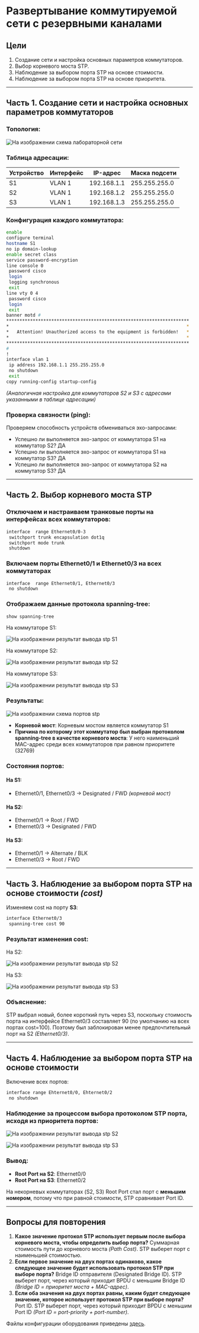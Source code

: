 # Развертывание коммутируемой сети с резервными каналами

## Цели

1. Создание сети и настройка основных параметров коммутаторов.
2. Выбор корневого моста STP.
3. Наблюдение за выбором порта STP на основе стоимости.
4. Наблюдение за выбором порта STP на основе приоритета.

---

## Часть 1. Создание сети и настройка основных параметров коммутаторов

### Топология:
![На изображении схема лабораторной сети](/Labs/task2/pictures/schema.PNG)

### Таблица адресации:
| Устройство | Интерфейс | IP-адрес | Маска подсети |
|------------|------------|------------------|--------------------|
| S1 | VLAN 1 | 192.168.1.1 | 255.255.255.0 |
| S2 | VLAN 1 | 192.168.1.2 | 255.255.255.0 |
| S3 | VLAN 1 | 192.168.1.3 | 255.255.255.0 |

### Конфигурация каждого коммутатора:
```bash
enable
configure terminal
hostname S1
no ip domain-lookup
enable secret class
service password-encryption
line console 0
 password cisco
 login
 logging synchronous
 exit
line vty 0 4
 password cisco
 login
 exit
banner motd #
*********************************************************************
*                                                                   * 
*   Attention! Unauthorized access to the equipment is forbidden!   *
*                                                                   *
*********************************************************************
#
!
interface vlan 1
 ip address 192.168.1.1 255.255.255.0
 no shutdown
 exit
copy running-config startup-config
```
*(Аналогичная настройка для коммутаторов S2 и S3 с адресами указанными в таблице адресации)*

### Проверка связности (ping):
Проверяем способность устройств обмениваться эхо-запросами:
- Успешно ли выполняется эхо-запрос от коммутатора S1 на коммутатор S2?	ДА
- Успешно ли выполняется эхо-запрос от коммутатора S1 на коммутатор S3?	ДА
- Успешно ли выполняется эхо-запрос от коммутатора S2 на коммутатор S3?	ДА


---

## Часть 2. Выбор корневого моста STP

### Отключаем и настраиваем транковые порты на интерфейсах всех коммутаторов:
```bash
interface  range Ethernet0/0-3
 switchport trunk encapsulation dot1q
 switchport mode trunk
 shutdown
```

### Включаем порты Ethernet0/1 и Ethernet0/3 на всех коммутаторах
```bash
interface  range Ethernet0/1, Ethernet0/3
 no shutdown
```

### Отображаем данные протокола spanning-tree:
```bash
show spanning-tree
```
На коммутаторе S1:

![На изображении результат вывода stp S1](/Labs/task2/pictures/2.4-S1-sh_stp.PNG)

На коммутаторе S2:

![На изображении результат вывода stp S2](/Labs/task2/pictures/2.4-S2-sh_stp.PNG)

На коммутаторе S3:

![На изображении результат вывода stp S3](/Labs/task2/pictures/2.4-S3-sh_stp.PNG)

### Результаты:
![На изображении схема портов stp](/Labs/task2/pictures/schema-stp.PNG)

- **Корневой мост**: Корневым мостом является коммутатор S1
- **Причина по которому этот коммутатор был выбран протоколом spanning-tree в качестве корневого моста**: У него наименьший MAC-адрес среди всех коммутаторов при равном приоритете (32769)

### Состояния портов:

#### На S1:
- Ethernet0/1, Ethernet0/3 → Designated / FWD *(корневой мост)*

#### На S2:
- Ethernet0/1 → Root / FWD
- Ethernet0/3 → Designated / FWD

#### На S3:
- Ethernet0/1 → Alternate / BLK
- Ethernet0/3 → Root / FWD

---

## Часть 3. Наблюдение за выбором порта STP на основе стоимости *(cost)*

Изменяем cost на порту **S3**:
```bash
interface Ethernet0/3
 spanning-tree cost 90
```

### Результат изменения cost:

На S2:

![На изображении результат вывода stp S2](/Labs/task2/pictures/3.3-S2-sh_stp.PNG)

На S3:

![На изображении результат вывода stp S3](/Labs/task2/pictures/3.3-S3-sh_stp.PNG)

### Объяснение:
STP выбрал новый, более короткий путь через S3, поскольку стоимость порта на интерфейсе Ethernet0/3 составляет 90 (по умолчанию на всех портах cost=100). Поэтому был заблокирован менее предпочтительный порт на S2 *(Ethernet0/3)*.

---

## Часть 4. Наблюдение за выбором порта STP на основе стоимости

Включение всех портов:
```bash
interface range Ehternet0/0, Ehternet0/2
 no shutdown
```

### Наблюдение за процессом выбора протоколом STP порта, исходя из приоритета портов:

![На изображении результат вывода stp S2](/Labs/task2/pictures/4.0-S2-sh_stp.PNG)

![На изображении результат вывода stp S3](/Labs/task2/pictures/4.0-S3-sh_stp.PNG)

### Вывод:
- **Root Port на S2**: Ethernet0/0
- **Root Port на S3**: Ethernet0/2

На некорневых коммутаторах (S2, S3) Root Port стал порт с **меньшим номером**, потому что при равной стоимости, STP сравнивает Port ID.

---

## Вопросы для повторения

1. **Какое значение протокол STP использует первым после выбора корневого моста, чтобы определить выбор порта?**  Суммарная стоимость пути до корневого моста *(Path Cost)*. STP выберет порт с наименьшей стоимостью.
2. **Если первое значение на двух портах одинаково, какое следующее значение будет использовать протокол STP при выборе порта?**  Bridge ID отправителя (Designated Bridge ID). STP выберет порт, через который приходит BPDU с меньшим Bridge ID *(Bridge ID = приоритет моста + MAC-адрес)*.
3. **Если оба значения на двух портах равны, каким будет следующее значение, которое использует протокол STP при выборе порта?**   Port ID. STP выберет порт, через который приходит BPDU с меньшим Port ID *(Port ID = port-priority + port-number)*.

Файлы конфигурации оборудования приведены [здесь](/Labs/task2/config/).


